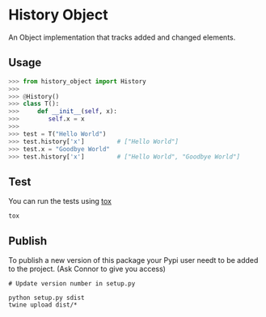 # History Object #

An Object implementation that tracks added and changed elements.

## Usage ##

~~~python
>>> from history_object import History
>>> 
>>> @History()
>>> class T():
>>>     def __init__(self, x):
>>>        self.x = x
>>>
>>> test = T("Hello World")
>>> test.history['x']         # ["Hello World"]
>>> test.x = "Goodbye World"
>>> test.history['x']         # ["Hello World", "Goodbye World"]
~~~

## Test ##

You can run the tests using [tox](https://tox.readthedocs.io/en/latest/)

~~~shell
tox
~~~

## Publish ##

To publish a new version of this package your Pypi user needt to be added to the project. (Ask Connor to give you access)

~~~shell
# Update version number in setup.py

python setup.py sdist
twine upload dist/*
~~~